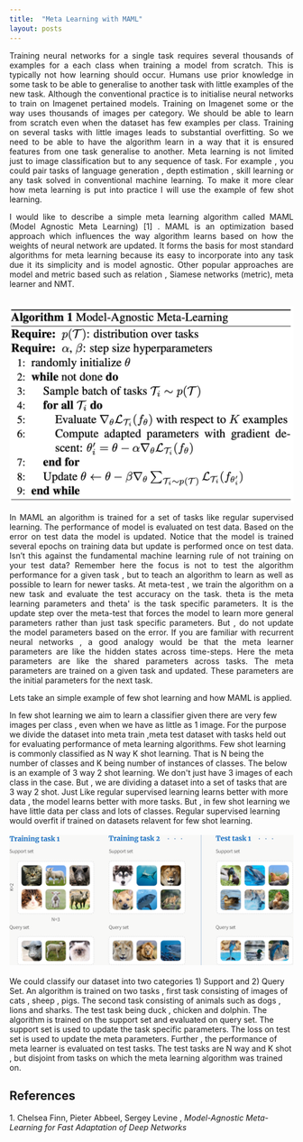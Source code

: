```yaml
---
title:  "Meta Learning with MAML"
layout: posts
---
```


<p style="text-align:justify">Training neural networks for a single task requires several thousands of examples for a each class when training a model from scratch.
This is typically not how learning should occur. Humans use prior knowledge in some task to be able to generalise to another task with little examples of the new task. 
Although the conventional practice is to initialise neural networks to train on Imagenet pertained models. Training on Imagenet some or the way uses thousands of images per category.
We should be able to learn from scratch even when the dataset has few examples per class. Training on several tasks with little images leads to substantial overfitting. 
So we need to be able to have the algorithm learn in a way that it is ensured features from one task generalise to another. Meta learning is not limited just to image classification but to any sequence of task. 
For example , you could pair tasks of language generation , depth estimation , skill learning or any task solved in conventional machine learning. To make it more clear how meta learning is put into practice I will use the example of few shot learning. </p>

<p style="text-align:justify">I would like to describe a simple meta learning algorithm called MAML (Model Agnostic Meta Learning) [1] . MAML is an optimization based approach which influences the way algorithm learns based on how the weights of neural network are updated. It forms the basis for most standard algorithms for meta learning because its easy to incorporate into any task due it its simplicity and is model agnostic. Other popular approaches are model and metric based such as relation , Siamese networks (metric), meta learner and NMT.</p>
<br>
<img src="https://github.com/kamathhrishi/kamathhrishi.github.io/blob/master/_posts/Images/maml.png?raw=true">
<br>

<p style="text-align:justify">In MAML an algorithm is trained for a set of tasks like regular supervised learning. 
The performance of model is evaluated on test data. Based on the error on test data the model is updated. Notice that the model is trained several epochs on training data but update is performed once on test data.
Isn’t this against the fundamental machine learning rule of not training on your test data? Remember here the focus is not to test the algorithm performance for a given task , but to teach an algorithm to learn as well as possible to learn for newer tasks. 
At meta-test , we train the algorithm on a new task and evaluate the test accuracy on the task. theta is the meta learning parameters and theta' is the task specific parameters. It is the update step over the meta-test that forces the model to learn more general parameters rather than just task specific parameters. 
But , do not update the model parameters based on the error. If you are familiar with recurrent neural networks , a good analogy would be that the meta learner parameters are like the hidden states across time-steps. Here the meta parameters are like the shared parameters across tasks. The meta parameters are trained on a given task and updated. These parameters are the initial parameters for the next task. </p>

<p style="text-align:justify">Lets take an simple example of few shot learning and how MAML is applied. 

In few shot learning we aim to learn a classifier given there are very few images per class , even when we have as little as 1 image. For the purpose we divide the dataset into meta train ,meta test dataset with tasks held out for evaluating performance of meta learning algorithms. Few shot learning is commonly classified as N way K shot learning. That is N being the number of classes and K being number of instances of classes. The below is an example of 3 way 2 shot learning. We don't just have 3 images of each class in the case. But , we are dividing a dataset into a set of tasks that are 3 way 2 shot. Just Like regular supervised learning learns better with more data , the model learns better with more tasks. But , in few shot learning we have little data per class and lots of classes. Regular supervised learning would overfit if trained on datasets relavent for few shot learning. 
<br>
<br>
<img src="https://github.com/kamathhrishi/kamathhrishi.github.io/blob/master/_posts/Images/few_shot.png?raw=true">
<br>
<br>
We could classify our dataset into two categories 1) Support and 2) Query Set. An algorithm is trained on two tasks , first task consisting of images of cats , sheep , pigs. The second task consisting of animals such as dogs , lions and sharks. The test task being duck , chicken and dolphin. The algorithm is trained on the support set and evaluated on query set. The support set is used to update the task specific parameters. The loss on test set is used to update the meta parameters. Further , the performance of meta learner is evaluated on test tasks. The test tasks are N way and K shot , but disjoint from tasks on which the meta learning algorithm was trained on. </p>

<h2>References</h2>
1. Chelsea Finn, Pieter Abbeel, Sergey Levine , <i>Model-Agnostic Meta-Learning for Fast Adaptation of Deep Networks</i>


